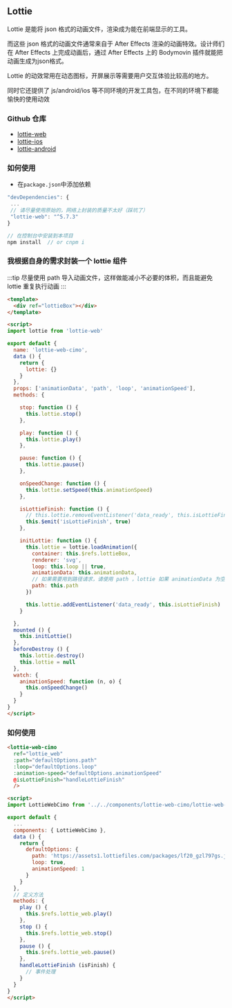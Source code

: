 ## Lottie 
Lottie 是能将 json 格式的动画文件，渲染成为能在前端显示的工具。

而这些 json 格式的动画文件通常来自于 After Effects 渲染的动画特效。设计师们在 After Effects 上完成动画后，通过 After Effects 上的 Bodymovin 插件就能把动画生成为json格式。

Lottie 的动效常用在动态图标，开屏展示等需要用户交互体验比较高的地方。

同时它还提供了 js/android/ios 等不同环境的开发工具包，在不同的环境下都能愉快的使用动效
### Github 仓库
- [lottie-web](https://github.com/airbnb/lottie-web)
- [lottie-ios](https://github.com/airbnb/lottie-ios)
- [lottie-android](https://github.com/airbnb/lottie-android)
### 如何使用
- 在```package.json```中添加依赖
```js
"devDependencies": {
 ...
 // 请尽量使用原始的，网络上封装的质量不太好（踩坑了）
 "lottie-web": "^5.7.3"   
}

// 在控制台中安装到本项目
npm install  // or cnpm i
```
### 我根据自身的需求封装一个 lottie 组件

:::tip
尽量使用 path 导入动画文件，这样做能减小不必要的体积，而且能避免 lottie 重复执行动画
:::
```html
<template>
  <div ref="lottieBox"></div>
</template>

<script>
import lottie from 'lottie-web'

export default {
  name: 'lottie-web-cimo',
  data () {
    return {
      lottie: {}
    }
  },
  props: ['animationData', 'path', 'loop', 'animationSpeed'],
  methods: {

    stop: function () {
      this.lottie.stop()
    },

    play: function () {
      this.lottie.play()
    },

    pause: function () {
      this.lottie.pause()
    },

    onSpeedChange: function () {
      this.lottie.setSpeed(this.animationSpeed)
    },

    isLottieFinish: function () {
      // this.lottie.removeEventListener('data_ready', this.isLottieFinish)
      this.$emit('isLottieFinish', true)
    },

    initLottie: function () {
      this.lottie = lottie.loadAnimation({
        container: this.$refs.lottieBox,
        renderer: 'svg',
        loop: this.loop || true,
        animationData: this.animationData,
        // 如果需要用到路径请求，请使用 path ，lottie 如果 animationData 为空 ，则自动选择 path
        path: this.path
      })

      this.lottie.addEventListener('data_ready', this.isLottieFinish)
    }

  },
  mounted () {
    this.initLottie()
  },
  beforeDestroy () {
    this.lottie.destroy()
    this.lottie = null
  },
  watch: {
    animationSpeed: function (n, o) {
      this.onSpeedChange()
    }
  }
}
</script>
```
### 如何使用
```html
<lottie-web-cimo
  ref="lottie_web"
  :path="defaultOptions.path"
  :loop="defaultOptions.loop"
  :animation-speed="defaultOptions.animationSpeed"
  @isLottieFinish="handleLottieFinish"
  />

<script>
import LottieWebCimo from '../../components/lottie-web-cimo/lottie-web-cimo'

export default {
  ...
  components: { LottieWebCimo },
  data () {
    return {
      defaultOptions: {
        path: 'https://assets1.lottiefiles.com/packages/lf20_gzl797gs.json',
        loop: true,
        animationSpeed: 1
      }
    }
  },
  // 定义方法
  methods: {
    play () {
      this.$refs.lottie_web.play()
    },
    stop () {
      this.$refs.lottie_web.stop()
    },
    pause () {
      this.$refs.lottie_web.pause()
    },
    handleLottieFinish (isFinish) {
      // 事件处理
    }
  }
}
</script>
```
